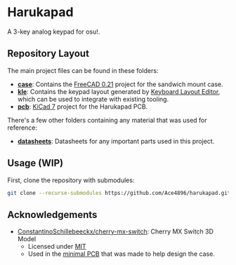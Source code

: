 # Harukapad

A 3-key analog keypad for osu!.

## Repository Layout

The main project files can be found in these folders:

- [**case**](./case): Contains the [FreeCAD 0.21](https://www.freecad.org/) project for the sandwich mount case.
- [**kle**](./kle): Contains the keypad layout generated by [Keyboard Layout Editor](http://www.keyboard-layout-editor.com), which can be used to integrate with existing tooling.
- [**pcb**](./pcb): [KiCad 7](https://www.kicad.org/) project for the Harukapad PCB.

There's a few other folders containing any material that was used for reference:

- [**datasheets**](./datasheets): Datasheets for any important parts used in this project.

## Usage (WIP)

First, clone the repository with submodules:

```bash
git clone --recurse-submodules https://github.com/Ace4896/harukapad.git
```

## Acknowledgements

- [ConstantinoSchillebeeckx/cherry-mx-switch](https://github.com/ConstantinoSchillebeeckx/cherry-mx-switch): Cherry MX Switch 3D Model
  - Licensed under [MIT](https://github.com/ConstantinoSchillebeeckx/cherry-mx-switch/blob/master/LICENSE)
  - Used in the [minimal PCB](./case/minimal-pcb/) that was made to help design the case.
